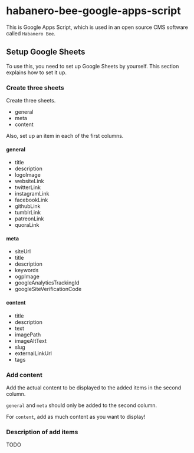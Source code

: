 # habanero-bee-google-apps-script

This is Google Apps Script, which is used in an open source CMS software called `Habanero Bee`.



## Setup Google Sheets

To use this, you need to set up Google Sheets by yourself.
This section explains how to set it up.

### Create three sheets

Create three sheets.

* general
* meta
* content

Also, set up an item in each of the first columns.

#### general

* title
* description
* logoImage
* websiteLink
* twitterLink
* instagramLink
* facebookLink
* githubLink
* tumblrLink
* patreonLink
* quoraLink

#### meta

* siteUrl
* title
* description
* keywords
* ogpImage
* googleAnalyticsTrackingId
* googleSiteVerificationCode

#### content

* title
* description
* text
* imagePath
* imageAltText
* slug
* externalLinkUrl
* tags



### Add content

Add the actual content to be displayed to the added items in the second column.



`general` and `meta` should only be added to the second column.

For `content`, add as much content as you want to display!



### Description of add items

TODO